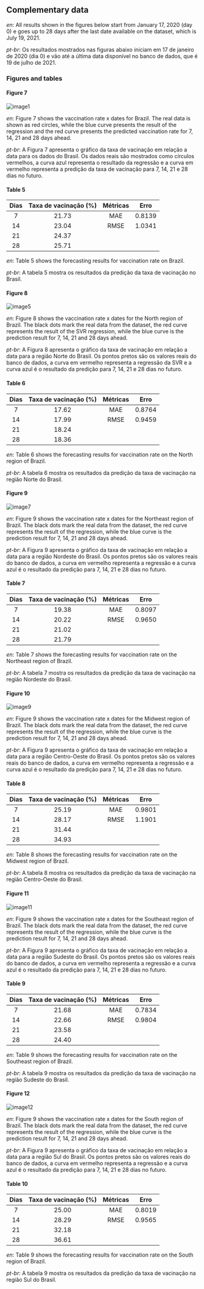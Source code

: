 ## Complementary data

*en*: All results shown in the figures below start from January 17, 2020 (day 0) e goes up to 28 days after the last date available on the dataset, which is July 19, 2021.

*pt-br*: Os resultados mostrados nas figuras abaixo iniciam em 17 de janeiro de 2020 (dia 0) e vão até a última data disponível no banco de dados, que é 19 de julho de 2021.

### Figures and tables

#### Figure 7

![image1](https://user-images.githubusercontent.com/87482328/143949758-2e558a6b-21c7-42ca-8542-eafeab904378.png)

*en*: Figure 7 shows the vaccination rate x dates for Brazil. The real data is shown as red circles, while the blue curve presents the result of the regression and the red curve presents the predicted vaccination rate for 7, 14, 21 and 28 days ahead.

*pt-br*: A Figura 7 apresenta o gráfico da taxa de vacinação em relação a data para os dados do Brasil. Os dados reais são mostrados como círculos vermelhos, a curva azul representa o resultado da regressão e a curva em vermelho representa a predição da taxa de vacinação para 7, 14, 21 e 28 dias no futuro. 

#### Table 5

| Dias  | Taxa de vacinação (%) | Métricas | Erro |
|:-----:|:--------:|:--------:|:---------:|
|    7  | 21.73    |  MAE     | 0.8139    |
|    14 | 23.04    | RMSE     | 1.0341    |
|    21 | 24.37    |          |           |
|    28 | 25.71    |          |           |

*en*: Table 5 shows the forecasting results for vaccination rate on Brazil.

*pt-br*: A tabela 5 mostra os resultados da predição da taxa de vacinação no Brasil.

#### Figure 8

![image5](https://user-images.githubusercontent.com/87482328/143949761-82d2a933-9ff6-45e2-b38f-d8b4e3922053.png)

*en*: Figure 8 shows the vaccination rate x dates for the North region of Brazil. The black dots mark the real data from the dataset, the red curve represents the result of the SVR regression, while the blue curve is the prediction result for 7, 14, 21 and 28 days ahead.

*pt-br*: A Figura 8 apresenta o gráfico da taxa de vacinação em relação a data para a região Norte do Brasil. Os pontos pretos são os valores reais do banco de dados, a curva em vermelho representa a regressão da SVR e a curva azul é o resultado da predição para 7, 14, 21 e 28 dias no futuro.

#### Table 6

| Dias  | Taxa de vacinação (%) | Métricas | Erro |
|:-----:|:--------:|:--------:|:---------:|
|    7  | 17.62    |  MAE     | 0.8764    |
|    14 | 17.99    | RMSE     | 0.9459    |
|    21 | 18.24    |          |           |
|    28 | 18.36    |          |           |

*en*: Table 6 shows the forecasting results for vaccination rate on the North region of Brazil.

*pt-br*: A tabela 6 mostra os resultados da predição da taxa de vacinação na região Norte do Brasil.

#### Figure 9

![image7](https://user-images.githubusercontent.com/87482328/143949764-0cf9a12b-9f10-48b8-8f06-7ccd3a962d6d.png)

*en*: Figure 9 shows the vaccination rate x dates for the Northeast region of Brazil. The black dots mark the real data from the dataset, the red curve represents the result of the regression, while the blue curve is the prediction result for 7, 14, 21 and 28 days ahead.

*pt-br*: A Figura 9 apresenta o gráfico da taxa de vacinação em relação a data para a região Nordeste do Brasil. Os pontos pretos são os valores reais do banco de dados, a curva em vermelho representa a regressão e a curva azul é o resultado da predição para 7, 14, 21 e 28 dias no futuro.

#### Table 7

| Dias  | Taxa de vacinação (%) | Métricas | Erro |
|:-----:|:--------:|:--------:|:---------:|
|    7  | 19.38    |  MAE     | 0.8097    |
|    14 | 20.22    | RMSE     | 0.9650    |
|    21 | 21.02    |          |           |
|    28 | 21.79    |          |           |

*en*: Table 7 shows the forecasting results for vaccination rate on the Northeast region of Brazil.

*pt-br*: A tabela 7 mostra os resultados da predição da taxa de vacinação na região Nordeste do Brasil.

#### Figure 10

![image9](https://user-images.githubusercontent.com/87482328/143949765-2f7b9857-2b13-402c-b3ae-10ea00d4bc0d.png)

*en*: Figure 9 shows the vaccination rate x dates for the Midwest region of Brazil. The black dots mark the real data from the dataset, the red curve represents the result of the regression, while the blue curve is the prediction result for 7, 14, 21 and 28 days ahead.

*pt-br*: A Figura 9 apresenta o gráfico da taxa de vacinação em relação a data para a região Centro-Oeste do Brasil. Os pontos pretos são os valores reais do banco de dados, a curva em vermelho representa a regressão e a curva azul é o resultado da predição para 7, 14, 21 e 28 dias no futuro.

#### Table 8

| Dias  | Taxa de vacinação (%) | Métricas | Erro |
|:-----:|:--------:|:--------:|:---------:|
|    7  | 25.19    |  MAE     | 0.9801    |
|    14 | 28.17    | RMSE     | 1.1901    |
|    21 | 31.44    |          |           |
|    28 | 34.93    |          |           |

*en*: Table 8 shows the forecasting results for vaccination rate on the Midwest region of Brazil.

*pt-br*: A tabela 8 mostra os resultados da predição da taxa de vacinação na região Centro-Oeste do Brasil.

#### Figure 11

![image11](https://user-images.githubusercontent.com/87482328/143949768-ecc21063-b339-40af-a569-4cb4f13b6c37.png)

*en*: Figure 9 shows the vaccination rate x dates for the Southeast region of Brazil. The black dots mark the real data from the dataset, the red curve represents the result of the regression, while the blue curve is the prediction result for 7, 14, 21 and 28 days ahead.

*pt-br*: A Figura 9 apresenta o gráfico da taxa de vacinação em relação a data para a região Sudeste do Brasil. Os pontos pretos são os valores reais do banco de dados, a curva em vermelho representa a regressão e a curva azul é o resultado da predição para 7, 14, 21 e 28 dias no futuro.

#### Table 9

| Dias  | Taxa de vacinação (%) | Métricas | Erro |
|:-----:|:--------:|:--------:|:---------:|
|    7  | 21.68    |  MAE     | 0.7834    |
|    14 | 22.66    | RMSE     | 0.9804    |
|    21 | 23.58    |          |           |
|    28 | 24.40    |          |           |

*en*: Table 9 shows the forecasting results for vaccination rate on the Southeast region of Brazil.

*pt-br*: A tabela 9 mostra os resultados da predição da taxa de vacinação na região Sudeste do Brasil.

#### Figure 12

![image12](https://user-images.githubusercontent.com/87482328/143949770-77ebc40b-77e2-40f7-b407-36aa81be5a9d.png)

*en*: Figure 9 shows the vaccination rate x dates for the South region of Brazil. The black dots mark the real data from the dataset, the red curve represents the result of the regression, while the blue curve is the prediction result for 7, 14, 21 and 28 days ahead.

*pt-br*: A Figura 9 apresenta o gráfico da taxa de vacinação em relação a data para a região Sul do Brasil. Os pontos pretos são os valores reais do banco de dados, a curva em vermelho representa a regressão e a curva azul é o resultado da predição para 7, 14, 21 e 28 dias no futuro.

#### Table 10

| Dias  | Taxa de vacinação (%) | Métricas | Erro |
|:-----:|:--------:|:--------:|:---------:|
|    7  | 25.00    |  MAE     | 0.8019    |
|    14 | 28.29    | RMSE     | 0.9565    |
|    21 | 32.18    |          |           |
|    28 | 36.61    |          |           |

*en*: Table 9 shows the forecasting results for vaccination rate on the South region of Brazil.

*pt-br*: A tabela 9 mostra os resultados da predição da taxa de vacinação na região Sul do Brasil.
